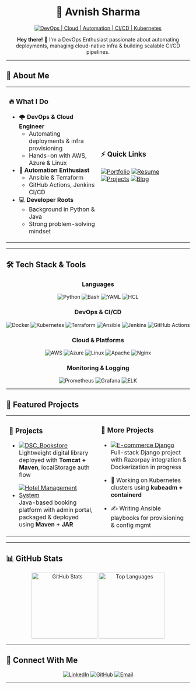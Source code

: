 # <div align="center">🚀 **Avnish Sharma**</div>

<div align="center">

[![DevOps | Cloud | Automation | CI/CD | Kubernetes](https://img.shields.io/badge/DevOps_%7C_Cloud_%7C_Automation_%7C_CI%2FCD_%7C_Kubernetes-0A0A0A?style=for-the-badge&logo=devops&logoColor=white)](https://github.com/Avnish-web)


</div>

<div align="center">
  <p><strong>Hey there!</strong> 👋 I'm a DevOps Enthusiast passionate about automating deployments, managing cloud-native infra & building scalable CI/CD pipelines.</p>
</div>

---

## 💫 About Me

<table>
<tr>
<td width="50%">

### 🔥 What I Do
- 🌩️ **DevOps & Cloud Engineer**
  - Automating deployments & infra provisioning
  - Hands-on with AWS, Azure & Linux  
- 🤖 **Automation Enthusiast**
  - Ansible & Terraform
  - GitHub Actions, Jenkins CI/CD  
- 💻 **Developer Roots**
  - Background in Python & Java  
  - Strong problem-solving mindset  

</td>
<td width="50%">

### ⚡ Quick Links
[![Portfolio](https://img.shields.io/badge/Portfolio-Coming%20Soon-0A0A0A?style=for-the-badge&logo=vercel&logoColor=white)](https://avnish-web.github.io/Avnish-web-portfolio/)
[![Resume](https://img.shields.io/badge/Resume-Download-007ACC?style=for-the-badge&logo=read-the-docs&logoColor=white)]()
[![Projects](https://img.shields.io/badge/Projects-GitHub-FFA500?style=for-the-badge&logo=github&logoColor=white)](https://github.com/Avnish-web)
[![Blog](https://img.shields.io/badge/Blog-Coming_Soon-8A2BE2?style=for-the-badge&logo=hashnode&logoColor=white)](https://www.youtube.com/@onesecond869)

</td>
</tr>
</table>

---

## 🛠️ Tech Stack & Tools

<div align="center">

### Languages  
![Python](https://img.shields.io/badge/Python-3776AB?style=for-the-badge&logo=python&logoColor=white)
![Bash](https://img.shields.io/badge/Bash-121011?style=for-the-badge&logo=gnu-bash&logoColor=white)
![YAML](https://img.shields.io/badge/YAML-CB171E?style=for-the-badge&logo=yaml&logoColor=white)
![HCL](https://img.shields.io/badge/HCL-Terraform-623CE4?style=for-the-badge&logo=terraform&logoColor=white)

### DevOps & CI/CD  
![Docker](https://img.shields.io/badge/Docker-0db7ed?style=for-the-badge&logo=docker&logoColor=white)
![Kubernetes](https://img.shields.io/badge/Kubernetes-326ce5?style=for-the-badge&logo=kubernetes&logoColor=white)
![Terraform](https://img.shields.io/badge/Terraform-623CE4?style=for-the-badge&logo=terraform&logoColor=white)
![Ansible](https://img.shields.io/badge/Ansible-1A1918?style=for-the-badge&logo=ansible&logoColor=white)
![Jenkins](https://img.shields.io/badge/Jenkins-2C5263?style=for-the-badge&logo=jenkins&logoColor=white)
![GitHub Actions](https://img.shields.io/badge/GitHub_Actions-2671E5?style=for-the-badge&logo=githubactions&logoColor=white)

### Cloud & Platforms  
![AWS](https://img.shields.io/badge/AWS-FF9900?style=for-the-badge&logo=amazon-aws&logoColor=white)
![Azure](https://img.shields.io/badge/Azure-0072C6?style=for-the-badge&logo=microsoftazure&logoColor=white)
![Linux](https://img.shields.io/badge/Linux-FCC624?style=for-the-badge&logo=linux&logoColor=black)
![Apache](https://img.shields.io/badge/Apache-D22128?style=for-the-badge&logo=apache&logoColor=white)
![Nginx](https://img.shields.io/badge/Nginx-009639?style=for-the-badge&logo=nginx&logoColor=white)

### Monitoring & Logging  
![Prometheus](https://img.shields.io/badge/Prometheus-E6522C?style=for-the-badge&logo=Prometheus&logoColor=white)
![Grafana](https://img.shields.io/badge/Grafana-F46800?style=for-the-badge&logo=grafana&logoColor=white)
![ELK](https://img.shields.io/badge/ELK_Stack-005571?style=for-the-badge&logo=elastic&logoColor=white)

</div>

---

## 🚀 Featured Projects

<table>
<tr>
<td width="50%">

### 🌟 Projects
- [![DSC_Bookstore](https://img.shields.io/badge/DSC_Bookstore-Tomcat_Maven-8A2BE2?style=for-the-badge&logo=github&logoColor=white)](https://github.com/Avnish-web/DSC_Bookstore)  
  Lightweight digital library deployed with **Tomcat + Maven**, localStorage auth flow  


- [![Hotel Management System](https://img.shields.io/badge/Hotel_Management_System-JAR-FF8C00?style=for-the-badge&logo=github&logoColor=white)](https://github.com/Avnish-web/Hotel-Management-system)  
  Java-based booking platform with admin portal, packaged & deployed using **Maven + JAR**

</td>
<td width="50%">

### 🛒 More Projects
- [![E-commerce Django](https://img.shields.io/badge/E-commerce_Django-Razorpay-D22222?style=for-the-badge&logo=github&logoColor=white)](https://github.com/Avnish-web/e-commerce-Django)  
  Full-stack Django project with Razorpay integration & Dockerization in progress  

- 🔨 Working on Kubernetes clusters using **kubeadm + containerd**  
- ✍️ Writing Ansible playbooks for provisioning & config mgmt  

</td>
</tr>
</table>

---

## 📊 GitHub Stats

<div align="center">
  <img src="https://github-readme-stats.vercel.app/api?username=Avnish-web&show_icons=true&include_all_commits=true&theme=tokyonight&hide_border=true" alt="GitHub Stats" height="180px"/>
  <img src="https://github-readme-stats.vercel.app/api/top-langs/?username=Avnish-web&layout=compact&theme=tokyonight&hide_border=true" alt="Top Languages" height="180px"/>
</div>

---

## 🤝 Connect With Me  

<div align="center">

[![LinkedIn](https://img.shields.io/badge/LinkedIn-0A66C2?style=for-the-badge&logo=linkedin&logoColor=white)](https://www.linkedin.com/in/avneesh-sharma-1423b2270/)
[![GitHub](https://img.shields.io/badge/GitHub-181717?style=for-the-badge&logo=github&logoColor=white)](https://github.com/Avnish-web)
[![Email](https://img.shields.io/badge/Email-D14836?style=for-the-badge&logo=gmail&logoColor=white)](mailto:com.avnish@gmail.com)

</div>

---
